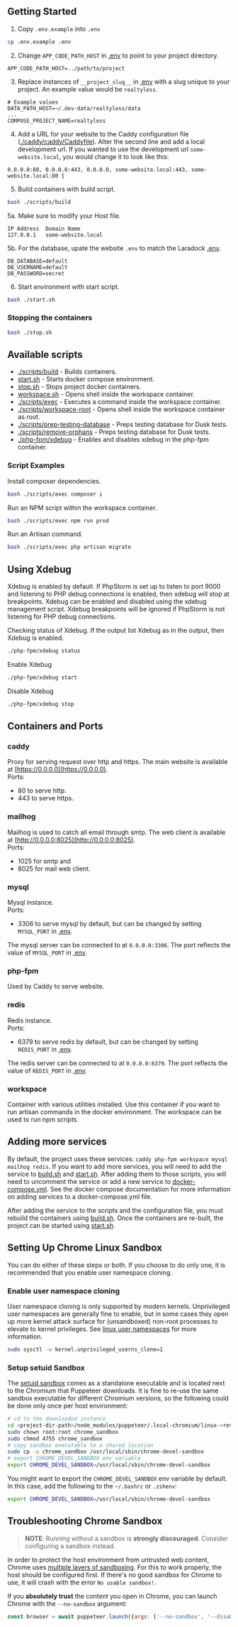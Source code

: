 ## Getting Started

1. Copy `.env.example` into `.env`
```bash
cp .env.example .env
```

2. Change `APP_CODE_PATH_HOST` in [.env](.env) to point to your project directory.
```environment
APP_CODE_PATH_HOST=../path/to/project
```

3. Replace instances of `__project_slug__` in [.env](.env) with a slug unique to your project. An example value would be `realtyless`.
```environment
# Example values
DATA_PATH_HOST=~/.dev-data/realtyless/data
...
COMPOSE_PROJECT_NAME=realtyless
```

4. Add a URL for your website to the Caddy configuration file ([./caddy/caddy/Caddyfile](./caddy/caddy/Caddyfile)). Alter the second line and add a local development url. If you wanted to use the development url `some-website.local`, you would change it to look like this:
```caddy
0.0.0.0:80, 0.0.0.0:443, 0.0.0.0, some-website.local:443, some-website.local:80 {
```

5. Build containers with build script.
```bash
bash ./scripts/build
```

5a. Make sure to modify your Host file.
```
IP Address  Domain Name
127.0.0.1   some-website.local
```

5b. For the database, upate the website `.env` to match the Laradock [.env](.env).
```
DB_DATABASE=default
DB_USERNAME=default
DB_PASSWORD=secret
```

6. Start environment with start script.
```bash
bash ./start.sh
```

### Stopping the containers
```bash
bash ./stop.sh
```

## Available scripts

* [./scripts/build](./scripts/build) - Builds containers.
* [start.sh](./start.sh) - Starts docker compose environment.
* [stop.sh](./stop.sh) - Stops project docker containers.
* [workspace.sh](./workspace.sh) - Opens shell inside the workspace container.
* [./scripts/exec](./scripts/exec) - Executes a command inside the workspace container.
* [./scripts/workspace-root](./scripts/workspace-root) - Opens shell inside the workspace container as root.
* [./scripts/prep-testing-database](./scripts/prep-testing-database) - Preps testing database for Dusk tests.
* [./scripts/remove-orphans](./scripts/remove-orphans) - Preps testing database for Dusk tests.
* [./php-fpm/xdebug](./php-fpm/xdebug) - Enables and disables xdebug in the php-fpm container. 

### Script Examples
Install composer dependencies.
```bash
bash ./scripts/exec composer i
```

Run an NPM script within the workspace container.
```bash
bash ./scripts/exec npm run prod
```

Run an Artisan command.
```bash
bash ./scripts/exec php artisan migrate
```

## Using Xdebug
Xdebug is enabled by default.  If PhpStorm is set up to listen to port 9000 and listening to PHP debug connections is enabled, then xdebug will stop at breakpoints.  Xdebug can be enabled and disabled using the xdebug management script.  Xdebug breakpoints will be ignored if PhpStorm is not listening for PHP debug connections.

Checking status of Xdebug.  If the output list Xdebug as in the output, then Xdebug is enabled.
```bash
./php-fpm/xdebug status
```

Enable Xdebug
```bash
./php-fpm/xdebug start
```

Disable Xdebug
```bash
./php-fpm/xdebug stop
```

## Containers and Ports

### caddy
Proxy for serving request over http and https.  The main website is available at [https://0.0.0.0](https://0.0.0.0).  
Ports:
*  80 to serve http.
*  443 to serve https.

### mailhog
Mailhog is used to catch all email through smtp.  The web client is available at [http://0.0.0.0:8025](http://0.0.0.0:8025).  
Ports:
* 1025 for smtp and
* 8025 for mail web client.

### mysql
Mysql instance.  
Ports: 
*  3306 to serve mysql by default, but can be changed by setting `MYSQL_PORT` in [.env](./.env).   
  
The mysql server can be connected to at `0.0.0.0:3306`.  The port reflects the value of `MYSQL_PORT` in [.env](./.env).

### php-fpm
Used by Caddy to serve website.

### redis
Redis instance.  
Ports: 
*  6379 to serve redis by default, but can be changed by setting `REDIS_PORT` in [.env](./.env).

The redis server can be connected to at `0.0.0.0:6379`.  The port reflects the value of `REDIS_PORT` in [.env](./.env).

### workspace
Container with various utilities installed.  Use this container if you want to run artisan commands in the docker environment.  The workspace can be used to run npm scripts.

## Adding more services
By default, the project uses these services: `caddy php-fpm workspace mysql mailhog redis`.  If you want to add more services, you will need to add the service to [build.sh](build.sh) and [start.sh](start.sh).  After adding them to those scripts, you will need to uncomment the service or add a new service to [docker-compose.yml](./docker-compose.yml).  See the docker compose documentation for more information on adding services to a docker-compose.yml file.

After adding the service to the scripts and the configuration file, you must rebuild the containers using [build.sh](./build.sh).  Once the containers are re-built, the project can be started using [start.sh](./start.sh).

## Setting Up Chrome Linux Sandbox

You can do either of these steps or both.  If you choose to do only one, it is recommended that you enable user namespace cloning.

### Enable user namespace cloning

User namespace cloning is only supported by modern kernels. Unprivileged user namespaces are generally fine to enable,
but in some cases they open up more kernel attack surface for (unsandboxed) non-root processes to elevate to
kernel privileges. See [linux user namespaces](http://man7.org/linux/man-pages/man7/user_namespaces.7.html) for more information.

```bash
sudo sysctl -w kernel.unprivileged_userns_clone=1
```

### Setup setuid Sandbox

The [setuid sandbox](https://chromium.googlesource.com/chromium/src/+/HEAD/docs/linux/suid_sandbox_development.md) comes as a standalone executable and is located next to the Chromium that Puppeteer downloads. It is
fine to re-use the same sandbox executable for different Chromium versions, so the following could be
done only once per host environment:

```bash
# cd to the downloaded instance
cd <project-dir-path>/node_modules/puppeteer/.local-chromium/linux-<revision>/chrome-linux/
sudo chown root:root chrome_sandbox
sudo chmod 4755 chrome_sandbox
# copy sandbox executable to a shared location
sudo cp -p chrome_sandbox /usr/local/sbin/chrome-devel-sandbox
# export CHROME_DEVEL_SANDBOX env variable
export CHROME_DEVEL_SANDBOX=/usr/local/sbin/chrome-devel-sandbox
```

You might want to export the `CHROME_DEVEL_SANDBOX` env variable by default. In this case, add the following to the `~/.bashrc`
or `.zshenv`:

```bash
export CHROME_DEVEL_SANDBOX=/usr/local/sbin/chrome-devel-sandbox
```

## Troubleshooting Chrome Sandbox

> **NOTE**: Running without a sandbox is **strongly discouraged**. Consider configuring a sandbox instead.

In order to protect the host environment from untrusted web content, Chrome uses [multiple layers of sandboxing](https://chromium.googlesource.com/chromium/src/+/HEAD/docs/linux/sandboxing.md). For this to work properly,
the host should be configured first. If there's no good sandbox for Chrome to use, it will crash
with the error `No usable sandbox!`.

If you **absolutely trust** the content you open in Chrome, you can launch Chrome
with the `--no-sandbox` argument:

```js
const browser = await puppeteer.launch({args: ['--no-sandbox', '--disable-setuid-sandbox']});
```
